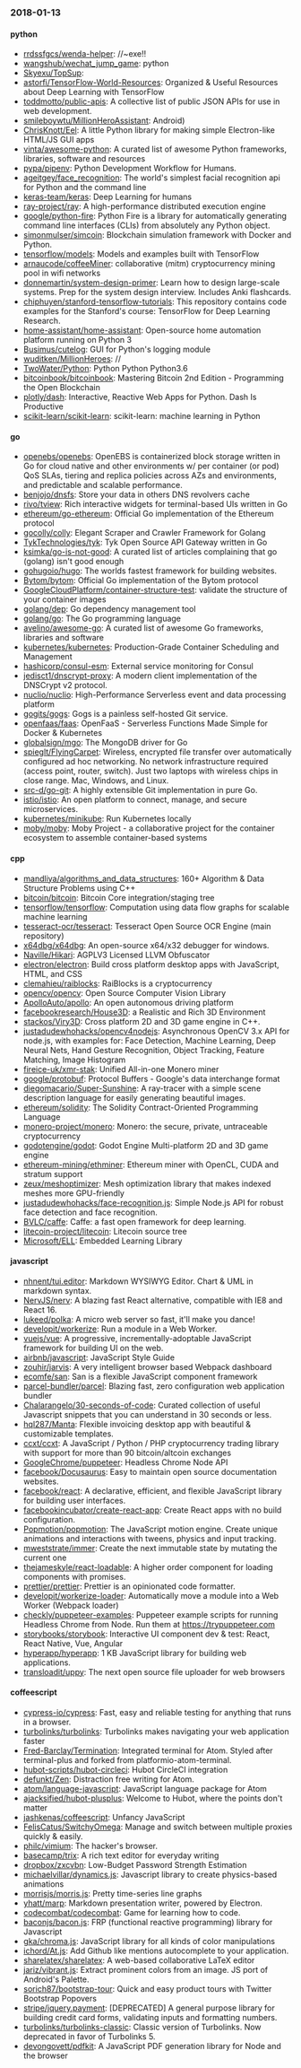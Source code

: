 ### 2018-01-13

#### python
* [rrdssfgcs/wenda-helper](https://github.com/rrdssfgcs/wenda-helper): //~exe!!
* [wangshub/wechat_jump_game](https://github.com/wangshub/wechat_jump_game): python 
* [Skyexu/TopSup](https://github.com/Skyexu/TopSup): 
* [astorfi/TensorFlow-World-Resources](https://github.com/astorfi/TensorFlow-World-Resources):  Organized & Useful Resources about Deep Learning with TensorFlow
* [toddmotto/public-apis](https://github.com/toddmotto/public-apis): A collective list of public JSON APIs for use in web development.
* [smileboywtu/MillionHeroAssistant](https://github.com/smileboywtu/MillionHeroAssistant):     Android)
* [ChrisKnott/Eel](https://github.com/ChrisKnott/Eel): A little Python library for making simple Electron-like HTML/JS GUI apps
* [vinta/awesome-python](https://github.com/vinta/awesome-python): A curated list of awesome Python frameworks, libraries, software and resources
* [pypa/pipenv](https://github.com/pypa/pipenv): Python Development Workflow for Humans.
* [ageitgey/face_recognition](https://github.com/ageitgey/face_recognition): The world's simplest facial recognition api for Python and the command line
* [keras-team/keras](https://github.com/keras-team/keras): Deep Learning for humans
* [ray-project/ray](https://github.com/ray-project/ray): A high-performance distributed execution engine
* [google/python-fire](https://github.com/google/python-fire): Python Fire is a library for automatically generating command line interfaces (CLIs) from absolutely any Python object.
* [simonmulser/simcoin](https://github.com/simonmulser/simcoin): Blockchain simulation framework with Docker and Python.
* [tensorflow/models](https://github.com/tensorflow/models): Models and examples built with TensorFlow
* [arnaucode/coffeeMiner](https://github.com/arnaucode/coffeeMiner): collaborative (mitm) cryptocurrency mining pool in wifi networks
* [donnemartin/system-design-primer](https://github.com/donnemartin/system-design-primer): Learn how to design large-scale systems. Prep for the system design interview. Includes Anki flashcards.
* [chiphuyen/stanford-tensorflow-tutorials](https://github.com/chiphuyen/stanford-tensorflow-tutorials): This repository contains code examples for the Stanford's course: TensorFlow for Deep Learning Research.
* [home-assistant/home-assistant](https://github.com/home-assistant/home-assistant):  Open-source home automation platform running on Python 3
* [Busimus/cutelog](https://github.com/Busimus/cutelog): GUI for Python's logging module
* [wuditken/MillionHeroes](https://github.com/wuditken/MillionHeroes): //
* [TwoWater/Python](https://github.com/TwoWater/Python): Python  Python Python3.6
* [bitcoinbook/bitcoinbook](https://github.com/bitcoinbook/bitcoinbook): Mastering Bitcoin 2nd Edition - Programming the Open Blockchain
* [plotly/dash](https://github.com/plotly/dash): Interactive, Reactive Web Apps for Python. Dash Is Productive
* [scikit-learn/scikit-learn](https://github.com/scikit-learn/scikit-learn): scikit-learn: machine learning in Python

#### go
* [openebs/openebs](https://github.com/openebs/openebs): OpenEBS is containerized block storage written in Go for cloud native and other environments w/ per container (or pod) QoS SLAs, tiering and replica policies across AZs and environments, and predictable and scalable performance.
* [benjojo/dnsfs](https://github.com/benjojo/dnsfs): Store your data in others DNS revolvers cache
* [rivo/tview](https://github.com/rivo/tview): Rich interactive widgets for terminal-based UIs written in Go
* [ethereum/go-ethereum](https://github.com/ethereum/go-ethereum): Official Go implementation of the Ethereum protocol
* [gocolly/colly](https://github.com/gocolly/colly): Elegant Scraper and Crawler Framework for Golang
* [TykTechnologies/tyk](https://github.com/TykTechnologies/tyk): Tyk Open Source API Gateway written in Go
* [ksimka/go-is-not-good](https://github.com/ksimka/go-is-not-good): A curated list of articles complaining that go (golang) isn't good enough
* [gohugoio/hugo](https://github.com/gohugoio/hugo): The worlds fastest framework for building websites.
* [Bytom/bytom](https://github.com/Bytom/bytom): Official Go implementation of the Bytom protocol
* [GoogleCloudPlatform/container-structure-test](https://github.com/GoogleCloudPlatform/container-structure-test): validate the structure of your container images
* [golang/dep](https://github.com/golang/dep): Go dependency management tool
* [golang/go](https://github.com/golang/go): The Go programming language
* [avelino/awesome-go](https://github.com/avelino/awesome-go): A curated list of awesome Go frameworks, libraries and software
* [kubernetes/kubernetes](https://github.com/kubernetes/kubernetes): Production-Grade Container Scheduling and Management
* [hashicorp/consul-esm](https://github.com/hashicorp/consul-esm): External service monitoring for Consul
* [jedisct1/dnscrypt-proxy](https://github.com/jedisct1/dnscrypt-proxy): A modern client implementation of the DNSCrypt v2 protocol.
* [nuclio/nuclio](https://github.com/nuclio/nuclio): High-Performance Serverless event and data processing platform
* [gogits/gogs](https://github.com/gogits/gogs): Gogs is a painless self-hosted Git service.
* [openfaas/faas](https://github.com/openfaas/faas): OpenFaaS - Serverless Functions Made Simple for Docker & Kubernetes
* [globalsign/mgo](https://github.com/globalsign/mgo): The MongoDB driver for Go
* [spieglt/FlyingCarpet](https://github.com/spieglt/FlyingCarpet): Wireless, encrypted file transfer over automatically configured ad hoc networking. No network infrastructure required (access point, router, switch). Just two laptops with wireless chips in close range. Mac, Windows, and Linux.
* [src-d/go-git](https://github.com/src-d/go-git): A highly extensible Git implementation in pure Go.
* [istio/istio](https://github.com/istio/istio): An open platform to connect, manage, and secure microservices.
* [kubernetes/minikube](https://github.com/kubernetes/minikube): Run Kubernetes locally
* [moby/moby](https://github.com/moby/moby): Moby Project - a collaborative project for the container ecosystem to assemble container-based systems

#### cpp
* [mandliya/algorithms_and_data_structures](https://github.com/mandliya/algorithms_and_data_structures): 160+ Algorithm & Data Structure Problems using C++
* [bitcoin/bitcoin](https://github.com/bitcoin/bitcoin): Bitcoin Core integration/staging tree
* [tensorflow/tensorflow](https://github.com/tensorflow/tensorflow): Computation using data flow graphs for scalable machine learning
* [tesseract-ocr/tesseract](https://github.com/tesseract-ocr/tesseract): Tesseract Open Source OCR Engine (main repository)
* [x64dbg/x64dbg](https://github.com/x64dbg/x64dbg): An open-source x64/x32 debugger for windows.
* [Naville/Hikari](https://github.com/Naville/Hikari): AGPLV3 Licensed LLVM Obfuscator
* [electron/electron](https://github.com/electron/electron): Build cross platform desktop apps with JavaScript, HTML, and CSS
* [clemahieu/raiblocks](https://github.com/clemahieu/raiblocks): RaiBlocks is a cryptocurrency
* [opencv/opencv](https://github.com/opencv/opencv): Open Source Computer Vision Library
* [ApolloAuto/apollo](https://github.com/ApolloAuto/apollo): An open autonomous driving platform
* [facebookresearch/House3D](https://github.com/facebookresearch/House3D): a Realistic and Rich 3D Environment
* [stackos/Viry3D](https://github.com/stackos/Viry3D): Cross platform 2D and 3D game engine in C++.
* [justadudewhohacks/opencv4nodejs](https://github.com/justadudewhohacks/opencv4nodejs): Asynchronous OpenCV 3.x API for node.js, with examples for: Face Detection, Machine Learning, Deep Neural Nets, Hand Gesture Recognition, Object Tracking, Feature Matching, Image Histogram
* [fireice-uk/xmr-stak](https://github.com/fireice-uk/xmr-stak): Unified All-in-one Monero miner
* [google/protobuf](https://github.com/google/protobuf): Protocol Buffers - Google's data interchange format
* [diegomacario/Super-Sunshine](https://github.com/diegomacario/Super-Sunshine): A ray-tracer with a simple scene description language for easily generating beautiful images.
* [ethereum/solidity](https://github.com/ethereum/solidity): The Solidity Contract-Oriented Programming Language
* [monero-project/monero](https://github.com/monero-project/monero): Monero: the secure, private, untraceable cryptocurrency
* [godotengine/godot](https://github.com/godotengine/godot): Godot Engine  Multi-platform 2D and 3D game engine
* [ethereum-mining/ethminer](https://github.com/ethereum-mining/ethminer): Ethereum miner with OpenCL, CUDA and stratum support
* [zeux/meshoptimizer](https://github.com/zeux/meshoptimizer): Mesh optimization library that makes indexed meshes more GPU-friendly
* [justadudewhohacks/face-recognition.js](https://github.com/justadudewhohacks/face-recognition.js): Simple Node.js API for robust face detection and face recognition.
* [BVLC/caffe](https://github.com/BVLC/caffe): Caffe: a fast open framework for deep learning.
* [litecoin-project/litecoin](https://github.com/litecoin-project/litecoin): Litecoin source tree
* [Microsoft/ELL](https://github.com/Microsoft/ELL): Embedded Learning Library

#### javascript
* [nhnent/tui.editor](https://github.com/nhnent/tui.editor):  Markdown WYSIWYG Editor. Chart & UML in markdown syntax.
* [NervJS/nerv](https://github.com/NervJS/nerv): A blazing fast React alternative, compatible with IE8 and React 16.
* [lukeed/polka](https://github.com/lukeed/polka): A micro web server so fast, it'll make you dance! 
* [developit/workerize](https://github.com/developit/workerize): Run a module in a Web Worker.
* [vuejs/vue](https://github.com/vuejs/vue):  A progressive, incrementally-adoptable JavaScript framework for building UI on the web.
* [airbnb/javascript](https://github.com/airbnb/javascript): JavaScript Style Guide
* [zouhir/jarvis](https://github.com/zouhir/jarvis): A very intelligent browser based Webpack dashboard
* [ecomfe/san](https://github.com/ecomfe/san): San is a flexible JavaScript component framework
* [parcel-bundler/parcel](https://github.com/parcel-bundler/parcel):  Blazing fast, zero configuration web application bundler
* [Chalarangelo/30-seconds-of-code](https://github.com/Chalarangelo/30-seconds-of-code): Curated collection of useful Javascript snippets that you can understand in 30 seconds or less.
* [hql287/Manta](https://github.com/hql287/Manta):  Flexible invoicing desktop app with beautiful & customizable templates.
* [ccxt/ccxt](https://github.com/ccxt/ccxt): A JavaScript / Python / PHP cryptocurrency trading library with support for more than 90 bitcoin/altcoin exchanges
* [GoogleChrome/puppeteer](https://github.com/GoogleChrome/puppeteer): Headless Chrome Node API
* [facebook/Docusaurus](https://github.com/facebook/Docusaurus): Easy to maintain open source documentation websites.
* [facebook/react](https://github.com/facebook/react): A declarative, efficient, and flexible JavaScript library for building user interfaces.
* [facebookincubator/create-react-app](https://github.com/facebookincubator/create-react-app): Create React apps with no build configuration.
* [Popmotion/popmotion](https://github.com/Popmotion/popmotion): The JavaScript motion engine. Create unique animations and interactions with tweens, physics and input tracking.
* [mweststrate/immer](https://github.com/mweststrate/immer): Create the next immutable state by mutating the current one
* [thejameskyle/react-loadable](https://github.com/thejameskyle/react-loadable):  A higher order component for loading components with promises.
* [prettier/prettier](https://github.com/prettier/prettier): Prettier is an opinionated code formatter.
* [developit/workerize-loader](https://github.com/developit/workerize-loader): Automatically move a module into a Web Worker (Webpack loader)
* [checkly/puppeteer-examples](https://github.com/checkly/puppeteer-examples): Puppeteer example scripts for running Headless Chrome from Node. Run them at https://trypuppeteer.com
* [storybooks/storybook](https://github.com/storybooks/storybook): Interactive UI component dev & test: React, React Native, Vue, Angular
* [hyperapp/hyperapp](https://github.com/hyperapp/hyperapp): 1 KB JavaScript library for building web applications.
* [transloadit/uppy](https://github.com/transloadit/uppy): The next open source file uploader for web browsers 

#### coffeescript
* [cypress-io/cypress](https://github.com/cypress-io/cypress): Fast, easy and reliable testing for anything that runs in a browser.
* [turbolinks/turbolinks](https://github.com/turbolinks/turbolinks): Turbolinks makes navigating your web application faster
* [Fred-Barclay/Termination](https://github.com/Fred-Barclay/Termination): Integrated terminal for Atom. Styled after terminal-plus and forked from platformio-atom-terminal.
* [hubot-scripts/hubot-circleci](https://github.com/hubot-scripts/hubot-circleci): Hubot CircleCI integration
* [defunkt/Zen](https://github.com/defunkt/Zen): Distraction free writing for Atom.
* [atom/language-javascript](https://github.com/atom/language-javascript): JavaScript language package for Atom
* [ajacksified/hubot-plusplus](https://github.com/ajacksified/hubot-plusplus): Welcome to Hubot, where the points don't matter
* [jashkenas/coffeescript](https://github.com/jashkenas/coffeescript): Unfancy JavaScript
* [FelisCatus/SwitchyOmega](https://github.com/FelisCatus/SwitchyOmega): Manage and switch between multiple proxies quickly & easily.
* [philc/vimium](https://github.com/philc/vimium): The hacker's browser.
* [basecamp/trix](https://github.com/basecamp/trix): A rich text editor for everyday writing
* [dropbox/zxcvbn](https://github.com/dropbox/zxcvbn): Low-Budget Password Strength Estimation
* [michaelvillar/dynamics.js](https://github.com/michaelvillar/dynamics.js): Javascript library to create physics-based animations
* [morrisjs/morris.js](https://github.com/morrisjs/morris.js): Pretty time-series line graphs
* [yhatt/marp](https://github.com/yhatt/marp): Markdown presentation writer, powered by Electron.
* [codecombat/codecombat](https://github.com/codecombat/codecombat): Game for learning how to code.
* [baconjs/bacon.js](https://github.com/baconjs/bacon.js): FRP (functional reactive programming) library for Javascript
* [gka/chroma.js](https://github.com/gka/chroma.js): JavaScript library for all kinds of color manipulations
* [ichord/At.js](https://github.com/ichord/At.js): Add Github like mentions autocomplete to your application.
* [sharelatex/sharelatex](https://github.com/sharelatex/sharelatex): A web-based collaborative LaTeX editor
* [jariz/vibrant.js](https://github.com/jariz/vibrant.js): Extract prominent colors from an image. JS port of Android's Palette.
* [sorich87/bootstrap-tour](https://github.com/sorich87/bootstrap-tour): Quick and easy product tours with Twitter Bootstrap Popovers
* [stripe/jquery.payment](https://github.com/stripe/jquery.payment): [DEPRECATED] A general purpose library for building credit card forms, validating inputs and formatting numbers.
* [turbolinks/turbolinks-classic](https://github.com/turbolinks/turbolinks-classic): Classic version of Turbolinks. Now deprecated in favor of Turbolinks 5.
* [devongovett/pdfkit](https://github.com/devongovett/pdfkit): A JavaScript PDF generation library for Node and the browser
